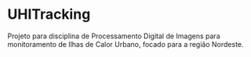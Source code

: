 # UHITracking
Projeto para disciplina de Processamento Digital de Imagens para monitoramento de Ilhas de Calor Urbano, focado para a região Nordeste. 

